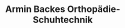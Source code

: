 ---
title: "Armin Backes Orthopädie-Schuhtechnik"
url: /offenbach-am-main/armin-backes-orthopaedie-schuhtechnik/
shop: Sanitätshaus
---